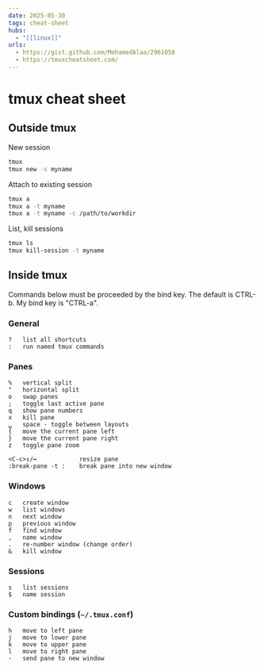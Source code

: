 ```yaml
---
date: 2025-05-30
tags: cheat-sheet
hubs:
  - "[[linux]]"
urls:
  - https://gist.github.com/MohamedAlaa/2961058
  - https://tmuxcheatsheet.com/
---
```


# tmux cheat sheet

## Outside tmux

New session

```bash
tmux
tmux new -s myname
```

Attach to existing session

```bash
tmux a
tmux a -t myname
tmux a -t myname -c /path/to/workdir
```

List, kill sessions

```bash
tmux ls
tmux kill-session -t myname
```

## Inside tmux

Commands below must be proceeded by the bind key. The default is CTRL-b. My bind
key is "CTRL-a".

### General

```
?   list all shortcuts
:   run named tmux commands
```

### Panes

```
%   vertical split
"   horizontal split
o   swap panes
;   toggle last active pane
q   show pane numbers
x   kill pane
⍽   space - toggle between layouts
{   move the current pane left
}   move the current pane right
z   toggle pane zoom

<C-c>↕/↔            resize pane
:break-pane -t :    break pane into new window
```

### Windows

```
c   create window
w   list windows
n   next window
p   previous window
f   find window
,   name window
.   re-number window (change order)
&   kill window
```

### Sessions

```
s   list sessions
$   name session
```

### Custom bindings (`~/.tmux.conf`)

```
h   move to left pane
j   move to lower pane
k   move to upper pane
l   move to right pane
-   send pane to new window
```
